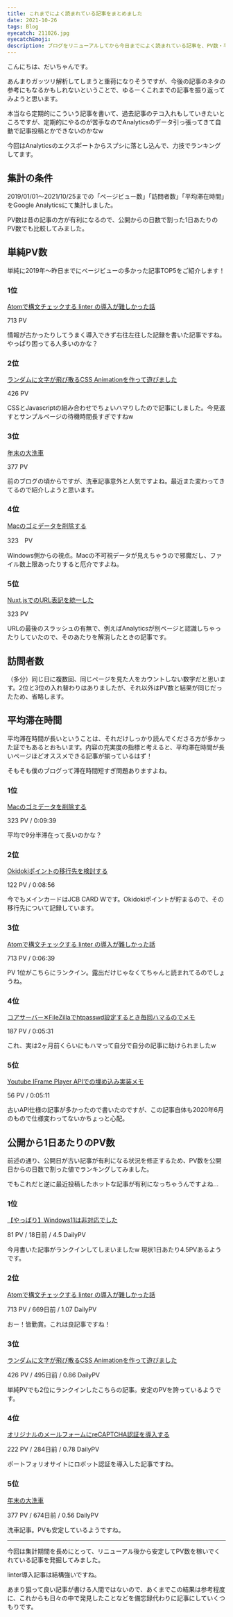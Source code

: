 ```yaml
---
title: これまでによく読まれている記事をまとめました
date: 2021-10-26
tags: Blog
eyecatch: 211026.jpg
eyecatchEmoji:
description: ブログをリニューアルしてから今日までによく読まれている記事を、PV数・平均滞在時間・公開日からの日当たりPV数でそれぞれランキングしてみました。
---
```


こんにちは、だいちゃんです。

あんまりガッツリ解析してしまうと重荷になりそうですが、今後の記事のネタの参考にもなるかもしれないということで、ゆるーくこれまでの記事を振り返ってみようと思います。

本当なら定期的にこういう記事を書いて、過去記事のテコ入れもしていきたいところですが、定期的にやるのが苦手なのでAnalyticsのデータ引っ張ってきて自動で記事投稿とかできないのかなw

今回はAnalyticsのエクスポートからスプシに落とし込んで、力技でランキングしてます。

## 集計の条件

2019/01/01～2021/10/25までの「ページビュー数」「訪問者数」「平均滞在時間」をGoogle Analyticsにて集計しました。

PV数は昔の記事の方が有利になるので、公開からの日数で割った1日あたりのPV数でも比較してみました。

## 単純PV数

単純に2019年～昨日までにページビューの多かった記事TOP5をご紹介します！

### 1位

[Atomで構文チェックする linter の導入が難しかった話](https://blog.udcxx.me/article/191227/atom-linter/)

713 PV

情報が古かったりしてうまく導入できず右往左往した記録を書いた記事ですね。やっぱり困ってる人多いのかな？


### 2位

[ランダムに文字が飛び散るCSS Animationを作って遊びました](https://blog.udcxx.me/article/200618/css-animation-move-random/)

426 PV

CSSとJavascriptの組み合わせでちょいハマりしたので記事にしました。今見返すとサンプルページの待機時間長すぎですねw


### 3位

[年末の大洗車](https://blog.udcxx.me/article/191222/2019last-wash/)

377 PV

前のブログの頃からですが、洗車記事意外と人気ですよね。最近また変わってきてるので紹介しようと思います。


### 4位

[Macのゴミデータを削除する](https://blog.udcxx.me/article/200129/bastard-files/)

323　PV

Windows側からの視点。Macの不可視データが見えちゃうので邪魔だし、ファイル数上限あったりすると厄介ですよね。


### 5位

[Nuxt.jsでのURL表記を統一した](https://blog.udcxx.me/article/200304/add-trailing-slash/)

323 PV

URLの最後のスラッシュの有無で、例えばAnalyticsが別ページと認識しちゃったりしていたので、そのあたりを解消したときの記事です。


## 訪問者数

（多分）同じ日に複数回、同じページを見た人をカウントしない数字だと思います。2位と3位の入れ替わりはありましたが、それ以外はPV数と結果が同じだったため、省略します。

## 平均滞在時間

平均滞在時間が長いということは、それだけしっかり読んでくださる方が多かった証でもあるとおもいます。内容の充実度の指標と考えると、平均滞在時間が長いページほどオススメできる記事が揃っているはず！

そもそも僕のブログって滞在時間短すぎ問題ありますよね。

### 1位

[Macのゴミデータを削除する](https://blog.udcxx.me/article/200129/bastard-files/)

323 PV / 0:09:39

平均で9分半滞在って長いのかな？


### 2位

[Okidokiポイントの移行先を検討する](https://blog.udcxx.me/article/200214/okidoki-usecase/)

122 PV / 0:08:56

今でもメインカードはJCB CARD Wです。Okidokiポイントが貯まるので、その移行先について記録しています。

### 3位

[Atomで構文チェックする linter の導入が難しかった話](https://blog.udcxx.me/article/191227/atom-linter/)

713 PV / 0:06:39

PV 1位がこちらにランクイン。露出だけじゃなくてちゃんと読まれてるのでしょうね。


### 4位

[コアサーバー✕FileZillaでhtpasswd設定するとき毎回ハマるのでメモ](https://blog.udcxx.me/article/200316/coreserver-fillezilla-htpasswd/)

187 PV / 0:05:31

これ、実は2ヶ月前くらいにもハマって自分で自分の記事に助けられましたw


### 5位

[Youtube IFrame Player APIでの埋め込み実装メモ](https://blog.udcxx.me/article/200604/ytb-api-player/)

56 PV / 0:05:11

古いAPI仕様の記事が多かったので書いたのですが、この記事自体も2020年6月のもので仕様変わってないかちょっと心配。


## 公開から1日あたりのPV数

前述の通り、公開日が古い記事が有利になる状況を修正するため、PV数を公開日からの日数で割った値でランキングしてみました。

でもこれだと逆に最近投稿したホットな記事が有利になっちゃうんですよね...

### 1位

[【やっぱり】Windows11は非対応でした](https://blog.udcxx.me/article/211008/windows11/)

81 PV / 18日前 / 4.5 DailyPV

今月書いた記事がランクインしてしまいましたw 現状1日あたり4.5PVあるようです。


### 2位

[Atomで構文チェックする linter の導入が難しかった話](https://blog.udcxx.me/article/191227/atom-linter/)

713 PV / 669日前 / 1.07 DailyPV

おー！皆勤賞。これは良記事ですね！


### 3位

[ランダムに文字が飛び散るCSS Animationを作って遊びました](https://blog.udcxx.me/article/200618/css-animation-move-random/)

426 PV / 495日前 / 0.86 DailyPV

単純PVでも2位にランクインしたこちらの記事。安定のPVを誇っているようです。

### 4位

[オリジナルのメールフォームにreCAPTCHA認証を導入する](https://blog.udcxx.me/article/210115/recaptcha/)

222 PV / 284日前 / 0.78 DailyPV

ポートフォリオサイトにロボット認証を導入した記事ですね。

### 5位

[年末の大洗車](https://blog.udcxx.me/article/191222/2019last-wash/)

377 PV / 674日前 / 0.56 DailyPV

洗車記事。PVも安定しているようですね。


---

今回は集計期間を長めにとって、リニューアル後から安定してPV数を稼いでくれている記事を発掘してみました。

linter導入記事は結構強いですね。

あまり狙って良い記事が書ける人間ではないので、あくまでこの結果は参考程度に、これからも日々の中で発見したことなどを備忘録代わりに記事にしていくつもりです。

